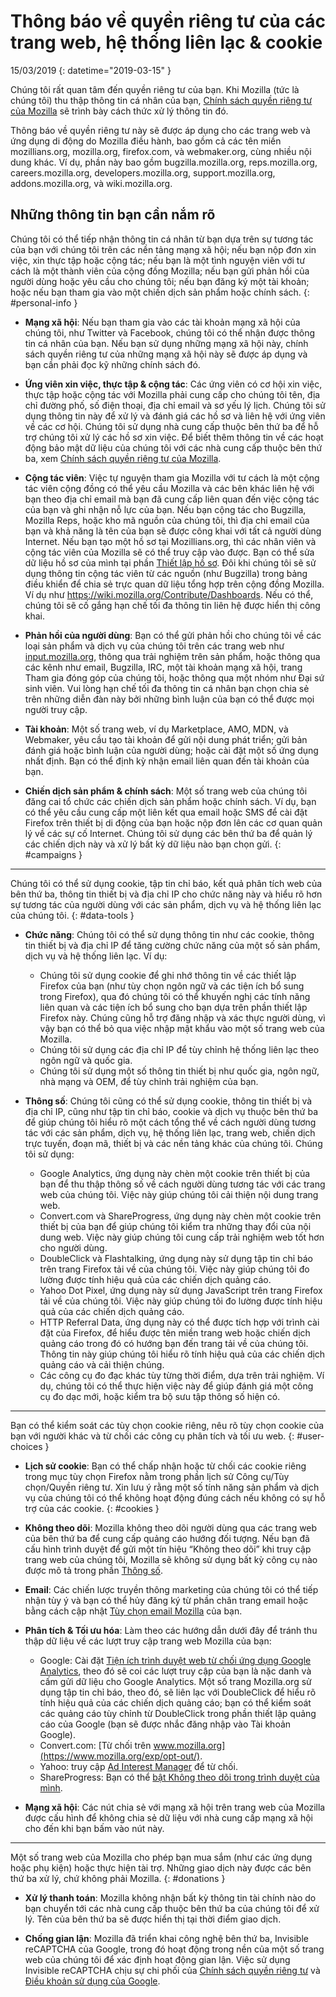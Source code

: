 # Thông báo về quyền riêng tư của các trang web, hệ thống liên lạc & cookie

15/03/2019
{: datetime="2019-03-15" }

Chúng tôi rất quan tâm đến quyền riêng tư của bạn. Khi Mozilla (tức là chúng tôi) thu thập thông tin cá nhân của bạn, [Chính sách quyền riêng tư của Mozilla](https://www.mozilla.org/privacy/) sẽ trình bày cách thức xử lý thông tin đó.

Thông báo về quyền riêng tư này sẽ được áp dụng cho các trang web và ứng dụng di động do Mozilla điều hành, bao gồm cả các tên miền mozillians.org, mozilla.org, firefox.com, và webmaker.org, cùng nhiều nội dung khác. Ví dụ, phần này bao gồm bugzilla.mozilla.org, reps.mozilla.org, careers.mozilla.org, developers.mozilla.org, support.mozilla.org, addons.mozilla.org, và wiki.mozilla.org.

## Những thông tin bạn cần nắm rõ

Chúng tôi có thể tiếp nhận thông tin cá nhân từ bạn dựa trên sự tương tác của bạn với chúng tôi trên các nền tảng mạng  xã hội; nếu bạn nộp đơn xin việc, xin thực tập hoặc cộng tác; nếu bạn là một tình nguyện viên với tư cách là một thành viên của cộng đồng Mozilla; nếu bạn gửi phản hồi của người dùng hoặc yêu cầu cho chúng tôi; nếu bạn đăng ký một tài khoản; hoặc nếu bạn tham gia vào một chiến dịch sản phẩm hoặc chính sách. 
{: #personal-info }

* **Mạng xã hội**: Nếu bạn tham gia vào các tài khoản mạng xã hội của chúng tôi, như Twitter và Facebook, chúng tôi có thể nhận được thông tin cá nhân của bạn. Nếu bạn sử dụng những mạng xã hội này, chính sách quyền riêng tư của những mạng xã hội này sẽ được áp dụng và bạn cần phải đọc kỹ những chính sách đó.

* **Ứng viên xin việc, thực tập & cộng tác**: Các ứng viên có cơ hội xin việc, thực tập hoặc cộng tác với Mozilla phải cung cấp cho chúng tôi tên, địa chỉ đường phố, số điện thoại, địa chỉ email và sơ yếu lý lịch. Chúng tôi sử dụng thông tin này để xử lý và đánh giá các hồ sơ và liên hệ với ứng viên về các cơ hội. Chúng tôi sử dụng nhà cung cấp thuộc bên thứ ba để hỗ trợ chúng tôi xử lý các hồ sơ xin việc. Để biết thêm thông tin về các hoạt động bảo mật dữ liệu của chúng tôi với các nhà cung cấp thuộc bên thứ ba, xem [Chính sách quyền riêng tư của Mozilla](https://www.mozilla.org/privacy/).

* **Cộng tác viên**: Việc tự nguyện tham gia Mozilla với tư cách là một cộng tác viên cộng đồng có thể yêu cầu Mozilla và các bên khác liên hệ với bạn theo địa chỉ email mà bạn đã cung cấp liên quan đến việc cộng tác của bạn và ghi nhận nỗ lực của bạn. Nếu bạn cộng tác cho Bugzilla, Mozilla Reps, hoặc kho mã nguồn của chúng tôi, thì địa chỉ email của bạn và khả năng là tên của bạn sẽ được công khai với tất cả người dùng Internet. Nếu bạn tạo một hồ sơ tại Mozillians.org, thì các nhân viên và cộng tác viên của Mozilla sẽ có thể truy cập vào được. Bạn có thể sửa dữ liệu hồ sơ của mình tại phần [Thiết lập hồ sơ](https://mozillians.org/user/edit). Đôi khi chúng tôi sẽ sử dụng thông tin cộng tác viên từ các nguồn (như Bugzilla) trong bảng điều khiển để chia sẻ trực quan dữ liệu tổng hợp trên cộng đồng Mozilla. Ví dụ như <https://wiki.mozilla.org/Contribute/Dashboards>. Nếu có thể, chúng tôi sẽ cố gắng hạn chế tối đa thông tin liên hệ được hiển thị công khai.

* **Phản hồi của người dùng**: Bạn có thể gửi phản hồi cho chúng tôi về các loại sản phẩm và dịch vụ của chúng tôi trên các trang web như [input.mozilla.org](https://input.mozilla.org/), thông qua trải nghiệm trên sản phẩm, hoặc thông qua các kênh như email, Bugzilla, IRC, một tài khoản mạng xã hội, trang Tham gia đóng góp của chúng tôi, hoặc thông qua một nhóm như Đại sứ sinh viên. Vui lòng hạn chế tối đa thông tin cá nhân bạn chọn chia sẻ trên những diễn đàn này bởi những bình luận của bạn có thể được mọi người truy cập.

* **Tài khoản**: Một số trang web, ví dụ Marketplace, AMO, MDN, và Webmaker, yêu cầu tạo tài khoản để gửi nội dung phát triển; gửi bản đánh giá hoặc bình luận của người dùng; hoặc cài đặt một số ứng dụng nhất định. Bạn có thể định kỳ nhận email liên quan đến tài khoản của bạn. 

* **Chiến dịch sản phẩm & chính sách**: Một số trang web của chúng tôi đăng cai tổ chức các chiến dịch sản phẩm hoặc chính sách. Ví dụ, bạn có thể yêu cầu cung cấp một liên kết qua email hoặc SMS để cài đặt Firefox trên thiết bị di động của bạn hoặc nộp đơn lên các cơ quan quản lý về các sự cố Internet. Chúng tôi sử dụng các bên thứ ba để quản lý các chiến dịch này và xử lý bất kỳ dữ liệu nào bạn chọn gửi.
{: #campaigns }

---------------------------------------

Chúng tôi có thể sử dụng cookie, tập tin chỉ báo, kết quả phân tích web của bên thứ ba, thông tin thiết bị và địa chỉ IP cho chức năng này và hiểu rõ hơn sự tương tác của người dùng với các sản phẩm, dịch vụ và hệ thống liên lạc của chúng tôi.
{: #data-tools }

* **Chức năng**: Chúng tôi có thể sử dụng thông tin như các cookie, thông tin thiết bị và địa chỉ IP để tăng cường chức năng của một số sản phẩm, dịch vụ và hệ thống liên lạc. Ví dụ:
    * Chúng tôi sử dụng cookie để ghi nhớ thông tin về các thiết lập Firefox của bạn (như tùy chọn ngôn ngữ và các tiện ích bổ sung trong Firefox), qua đó chúng tôi có thể khuyến nghị các tính năng liên quan và các tiện ích bổ sung cho bạn dựa trên phần thiết lập Firefox này. Chúng cũng hỗ trợ đăng nhập và xác thực người dùng, vì vậy bạn có thể bỏ qua việc nhập mật khẩu vào một số trang web của Mozilla.
    * Chúng tôi sử dụng các địa chỉ IP để tùy chỉnh hệ thống liên lạc theo ngôn ngữ và quốc gia. 
    * Chúng tôi sử dụng một số thông tin thiết bị như quốc gia, ngôn ngữ, nhà mạng và OEM, để tùy chỉnh trải nghiệm của bạn.

* **Thông số**: Chúng tôi cũng có thể sử dụng cookie, thông tin thiết bị và địa chỉ IP, cũng như tập tin chỉ báo, cookie và dịch vụ thuộc bên thứ ba để giúp chúng tôi hiểu rõ một cách tổng thể về cách người dùng tương tác với các sản phẩm, dịch vụ, hệ thống liên lạc, trang web, chiến dịch trực tuyến, đoạn mã, thiết bị và các nền tảng khác của chúng tôi. Chúng tôi sử dụng:
    * Google Analytics, ứng dụng này chèn một cookie trên thiết bị của bạn để thu thập thông số về cách người dùng tương tác với các trang web của chúng tôi. Việc này giúp chúng tôi cải thiện nội dung trang web.
    * Convert.com và ShareProgress, ứng dụng này chèn một cookie trên thiết bị của bạn để giúp chúng tôi kiểm tra những thay đổi của nội dung web. Việc này giúp chúng tôi cung cấp trải nghiệm web tốt hơn cho người dùng.
    * DoubleClick và Flashtalking, ứng dụng này sử dụng tập tin chỉ báo trên trang Firefox tải về của chúng tôi. Việc này giúp chúng tôi đo lường được tính hiệu quả của các chiến dịch quảng cáo.
    * Yahoo Dot Pixel, ứng dụng này sử dụng JavaScript trên trang Firefox tải về của chúng tôi. Việc này giúp chúng tôi đo lường được tính hiệu quả của các chiến dịch quảng cáo. 
    * HTTP Referral Data, ứng dụng này có thể được tích hợp với trình cài đặt của Firefox, để hiểu được tên miền trang web hoặc chiến dịch quảng cáo trong đó có hướng bạn đến trang tải về của chúng tôi. Thông tin này giúp chúng tôi hiểu rõ tính hiệu quả của các chiến dịch quảng cáo và cải thiện chúng.
    * Các công cụ đo đạc khác tùy từng thời điểm, dựa trên trải nghiệm. Ví dụ, chúng tôi có thể thực hiện việc này để giúp đánh giá một công cụ đo dạc mới, hoặc kiểm tra bộ sưu tập thông số hiện có.

---------------------------------------

Bạn có thể kiểm soát các tùy chọn cookie riêng, nêu rõ tùy chọn cookie của bạn với người khác và từ chối các công cụ phân tích và tối ưu web. 
{: #user-choices }

* **Lịch sử cookie**: Bạn có thể chấp nhận hoặc từ chối các cookie riêng trong mục tùy chọn Firefox nằm trong phần lịch sử Công cụ/Tùy chọn/Quyền riêng tư. Xin lưu ý rằng một số tính năng sản phẩm và dịch vụ của chúng tôi có thể không hoạt động đúng cách nếu không có sự hỗ trợ của các cookie.
{: #cookies }

* **Không theo dõi**: Mozilla không theo dõi người dùng qua các trang web của bên thứ ba để cung cấp quảng cáo hướng đối tượng. Nếu bạn đã cấu hình trình duyệt để gửi một tín hiệu “Không theo dõi” khi truy cập trang web của chúng tôi, Mozilla sẽ không sử dụng bất kỳ công cụ nào được mô tả trong phần [Thông số](#data-tools).

* **Email**: Các chiến lược truyền thông marketing của chúng tôi có thể tiếp nhận tùy ý và bạn có thể hủy đăng ký từ phần chân trang email hoặc bằng cách cập nhật [Tùy chọn email Mozilla](https://www.mozilla.org/newsletter/recovery/) của bạn.

* **Phân tích & Tối ưu hóa**: Làm theo các hướng dẫn dưới đây để tránh thu thập dữ liệu về các lượt truy cập trang web Mozilla của bạn:
    *  Google: Cài đặt [Tiện ích trình duyệt web từ chối ứng dụng Google Analytics](https://tools.google.com/dlpage/gaoptout), theo đó sẽ coi các lượt truy cập của bạn là nặc danh và cấm gửi dữ liệu cho Google Analytics. Một số trang Mozilla.org sử dụng tập tin chỉ báo, theo đó, sẽ liên lạc với DoubleClick để hiểu rõ tính hiệu quả của các chiến dịch quảng cáo; bạn có thể kiểm soát các quảng cáo tùy chỉnh từ DoubleClick trong phần thiết lập quảng cáo của Google (bạn sẽ được nhắc đăng nhập vào Tài khoản Google).
    *  Convert.com: [Từ chối trên www.mozilla.org](https://www.mozilla.org/exp/opt-out/).
    *  Yahoo: truy cập [Ad Interest Manager](https://aim.yahoo.com/aim/us/en/optout/) để từ chối.
    *  ShareProgress: Bạn có thể [bật Không theo dõi trong trình duyệt của mình](https://support.mozilla.org/kb/how-do-i-turn-do-not-track-feature).

* **Mạng xã hội**: Các nút chia sẻ với mạng xã hội trên trang web của Mozilla được cấu hình để không chia sẻ dữ liệu với nhà cung cấp mạng xã hội cho đến khi bạn bấm vào nút này.

---------------------------------------

Một số trang web của Mozilla cho phép bạn mua sắm (như các ứng dụng hoặc phụ kiện) hoặc thực hiện tài trợ. Những giao dịch này được các bên thứ ba xử lý, chứ không phải Mozilla. 
{: #donations }

* **Xử lý thanh toán**: Mozilla không nhận bất kỳ thông tin tài chính nào do bạn chuyển tới các nhà cung cấp thuộc bên thứ ba của chúng tôi để xử lý. Tên của bên thứ ba sẽ được hiển thị tại thời điểm giao dịch.

* **Chống gian lận**: Mozilla đã triển khai công nghệ bên thứ ba,  Invisible reCAPTCHA của Google, trong đó hoạt động trong nền của một số trang web của chúng tôi để xác định hoạt động gian lận. Việc sử dụng Invisible reCAPTCHA chịu sự chi phối của [Chính sách quyền riêng tư](https://www.google.com/intl/en/policies/privacy/) và [Điều khoản sử dụng của Google](https://www.google.com/intl/en/policies/terms/).
